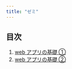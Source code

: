 ```yaml
---
title: "ゼミ"
---
```


## 目次

1. [web アプリの基礎 ①](./webapp-basic-1/index.md)
2. [web アプリの基礎 ②](./webapp-basic-2/index.md)
